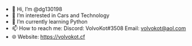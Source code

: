 - 👋 Hi, I’m @dg130198
- 👀 I’m interested in Cars and Technology
- 🌱 I’m currently learning Python
- 📫 How to reach me: Discord: VolvoKot#3508 Email: volvokot@aol.com 
- 🌐 Website: https://volvokot.cf
<!---
dg130198/dg130198 is a ✨ special ✨ repository because its `README.md` (this file) appears on your GitHub profile.
You can click the Preview link to take a look at your changes.
--->
